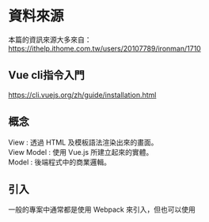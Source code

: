 # 資料來源
本篇的資訊來源大多來自：  
https://ithelp.ithome.com.tw/users/20107789/ironman/1710
## Vue cli指令入門
https://cli.vuejs.org/zh/guide/installation.html
## 概念
View : 透過 HTML 及模板語法渲染出來的畫面。  
View Model : 使用 Vue.js 所建立起來的實體。  
Model : 後端程式中的商業邏輯。  
## 引入
一般的專案中通常都是使用 Webpack 來引入，但也可以使用 <script> 元素來引入。

    <!DOCTYPE html>
    <html>
    <head>
        ...
        <script src="https://unpkg.com/vue"></script>
    </head>
    <body>
        ...
    </body>
    </html>
## 建立實體

    <script>
        var vm = new Vue({
            ...
        });
        ...
    </script>
## 第一個例子

    var vm = new Vue({
        el: '#app',
        data: {
            message: "This is local data.",
        },
        methods: {
            getRemoteMessage() {
                Promise.resolve("Get remote data.")
                    .then((res) => {
                        this.message = res;
                    });
            },
        },
    });
這樣可以將vue實例綁定在<code>id</code>為<code>app</code>的元素上。  
## 取得實例中的變數
    var vm = new Vue({
      ...
      data: {
        a: 1
      }
    });

    console.log(vm.$data.a); // 1
像是<code>$data</code>這種有前綴<code>$</code>的屬性是 Vue 實例所配置的，有前綴是為了跟使用者定義的屬性作區別，所有的<code>$</code>屬性可以在 API 文件中找到。  
直接對修改<code>$data</code>，Vue就會重新渲染畫面造成變化:

    vm.$data.a = 2; // equal to vm.a = 2
## 監聽資料變化
    var vm = new Vue({
      ...
      data: {
        a: 1,
        b: 1
      },
      ...
    });

    ...
    vm.$watch('a', function (newValue, oldValue) {
      this.b = oldValue;
    })
<code>$watch</code>: 在第一個參數中設定的資料變化時觸發第二個參數的函式，在這個例子中當<code>a</code>發生變化時，會將未修改時的<code>a</code>數值設給<code>b</code>。
## 生命週期鉤子
<img src="https://d1dwq032kyr03c.cloudfront.net/upload/images/20181019/20107789jljtZxzJPJ.png" width=300px>

## Mustache 標籤
其實就是雙層大括號<code>{{}}</code>。  
每次變數值有變動都會re-render。  
Instance:

    var vm = new Vue({
      el: "#app",
      data: {
        a: 1
      },
      created() {
        setInterval(() => {
          this.a++;
        }, 1000);
      }
    }); 
template:

    <div id="app">
      {{a}}
    </div>
這樣的話，讀值每秒都會更新一次。  
但若加上 v-once 這個 directive 可以讓 Mustache 標籤只渲染一次，使用的方式如下:

    <div id="app">
      <span>{{a}}</span>
      <span v-once>render once: {{a}}</span>
      ...
    </div>
也可以塞Javascript陳述式：  
    
    <div id="app">
      ...
      <div>plus one: {{a + 1}}</div>
      <div>ternary expressions: {{a % 2 === 0 ? 'even' : 'odd'}}</div>  
      <div>length: {{a.toString().length}}</div>
      <div>Math.pow2: {{Math.pow(a, 2)}}</div>
    </div>
## Directives
<code>v-html</code>會將資料當作 HTML 做渲染  
使用<code>v-if</code>來決定是否要渲染元素  
要綁定實例中變數的話，要用<code>v-bind</code>，例如：

    <div id="app">
      ...
      <div v-bind:id="id">Bind Directives</div>
    </div>
<code>v-bind</code>和<code>v-on</code>實在太常用了，所以都有縮寫！

    <!-- 一般寫法 -->
    <button v-bind:disabled='isDisabled'>I am disabled</button>
    <!-- 簡寫 -->
    <button :disabled='isDisabled'>I am disabled</button>
<code>v-bind</code>使用<code>:</code>當作簡寫。

    <!-- 一般寫法 -->
    <button v-on:click.once='click'>b--</button>
    <!-- 簡寫 -->
    <button @click.once='click'>b--</button>
<code>v-on</code>使用<code>@</code>當作簡寫。
## 改寫表達式的技巧：計算屬性
    var vm = new Vue({
      el: '#app',
      data: {
        number: 1
      },
      computed: {
        numberEvenOrOdd() {
          return this.number % 2 === 0 ? 'even' : 'odd';
        }
      }
    });

    <div id="app">
      <button @click="number++">+</button>
      <button @click="number--">-</button>
      <div>
        <span>Number {{number}} is {{numberEvenOrOdd}}</span>
      </div>
    </div>
要注意的是，<code>compute</code>和<code>method</code>不一樣哦！

    var vm = new Vue({
      ...
      computed: {
        ...
        datePlusNumberComputed() {
          return Date.now();
        }
      },
      methods: {
        ...
        datePlusNumberMethod() {
          return Date.now();
        }
      }
    });

    <div id="app">
      ...
      <div>
        <div>Computed: {{datePlusNumberComputed}}</div>
        <div>Method: {{datePlusNumberMethod()}}</div>
      </div>
    </div>
計算屬性算完之後就不會執行Function，因此值不會改變。  
方法就不同了，只要每次重新渲染畫面就會執行一次。  
如果這個回傳值跟資料來源的變化有關，那應該在來源有變化時在執行即可，否則會產生不必要的運算時間，降低效能，所以當要取得某個結果跟其他資料有關的值的話，用計算屬性才是上策。
## 計算屬性與監聽
兩者有相似的功能和使用情境，計算屬性會在有關的資料產生變化時觸發 callback 函數更新屬性值，而監聽器則是以監聽單個資料變化為主，當監聽的資料產生變化時會觸發 callback 函數，執行後續的處理。  
https://ithelp.ithome.com.tw/articles/10204091
## Class 的綁定
這樣就可以：

    <div id="app">
      <span>
        <span :class="[arrColor, 'bold']">Array Class</span>
      </div>
    </div>

    var vm = new Vue({
      el: '#app',
      data: {
        arrColor: 'red'
      }
    });
方便，不過只有 Class 及 Style 支援這個特殊的轉換。
可以把物件放進計算屬性或是陣列。  
https://ithelp.ithome.com.tw/articles/10204949
## 條件渲染
<code>v-if</code>, <code>v-else-if</code>, <code>v-else</code>, and <code>v-show</code>  
https://ithelp.ithome.com.tw/articles/10205764
## 列表渲染
<code>v-for</code>有個特殊屬性，叫做<code>:key</code>，主要的目的是為了避免迴圈物件被不正確的重用，所以，當你有一組清單需要使用迴圈顯示時，請務必確保指定了唯一的<code>:key</code>，以避免渲染出來的元件不正確的情況。  

    var vm = new Vue({
      data: {
        itemHeader: 'number',
        items: ['one', 'two', 'three']
      }
    });

    <div v-for="item in items">{{itemHeader}} is {{item}}</div>var vm = new Vue({
陣列裡也可以是複雜物件：
    
    data: {
        itemHeader: 'number',
        items: ['one', 'two', 'three'],
        objItems: [
          {name: 'one', number: 1},
          {name: 'two', number: 2},
          {name: 'three', number: 3}
        ]
      }
    });

    建立一個 objItems ，每個元素都是一個有 name 及 number 的物件。

    <div id="app">
      <div v-for="item in items">{{itemHeader}} is {{item}}</div>
      <div v-for="item in objItems">Eng: {{item.name}}, Number: {{item.number}}</div>
    </div>
## 響應系統
<img src="https://d1dwq032kyr03c.cloudfront.net/upload/images/20181029/201077897h3nQ3gUqy.png" width=300px>  
建立實體時會將選項物件中定義資料屬性都設上 getter 及 setter ，並將每個資料的初始值丟給渲染函數去建立Virtual DOM Tree。
建立實體後才加入的屬性因為沒有被給予 getter 及 setter ，所以不會被響應系統察覺。

## 事件處理 
使用 JavaScript 陳述式: 這樣的設定方式適合簡單的事件處理。  
使用方法名稱: 在選項物件中設定 methods 屬性，可以叫用對應的方法，而傳入的第一個參數為原生的 DOM 事件物件。  
使用 JavaScript 陳述式叫用方法: 可以傳入自定義參數，如果要使用原生 DOM 事件物件可以用 $event 傳入方法中。  
使用物件定義: 物件可以設定多個方法，但限制是只能使用方法名稱設置，並且不能使用修飾符。  
只使用事件修飾符: 只執行事件修飾符中設定的代碼。  
### 事件修飾符
<code>.stop</code> : 停止觸發上層 DOM 元素事件。  
<code>.prevent</code> : 避免瀏覽器預設行為。  
<code>.capture</code> : 不管觸發事件的目標是否是下層， 設定 capture 的事件一定會先觸發。  
<code>.self</code> : 只有觸發此 DOM 元素本身才會觸發 self 事件。  
<code>.once</code> : 此事件只觸發一次。  
<code>.passive</code> : 無視 prevent 功能。  
## 表單綁定
<code>v-bind</code>及 <code>{{}}</code>綁定資料至模板上都是從view model到view的單向綁定。
模板上如果有 input 或是 textarea 等的輸入欄位時，會需要將在 view 上更新的資料傳回至 view model 上，這時就需要使用<code>v-model</code>這個雙向綁定的屬性。
### 單行字串
    <button @click="msg=''">Clear</button>
    <input placeholder="Edit" v-model="msg"> {{msg}}
### 多行字串
    <textarea placeholder="Edit" v-model="msgarea"></textarea>
    <p style="white-space: pre-line">{{msgarea}}</p>/
### 下拉式選單
    <div>
      <div>What are you select? {{selected}}</div>
      <select v-model="selected">
        <option disabled value="">Please select one</option>
        <option value="A">A</option>
        <option value="B">B</option>
        <option value="C">C</option>
      </select>
      <br/>
    </div>
### 修飾符
<code>.lazy</code>: 更新的時間點會被延到<code>change</code>事件時。  
<code>.number</code>: 讓此輸入框的類型維持在數字。
<code>.trim</code>: 會trim使用者輸入的字串。
## 組件(Component)
根節點是生成<code>new Vue</code>的實體。  
底下組件的建立是使用<code>Vue.component</code>註冊。  
只有<code>new Vue</code>可以使用<code>el</code>屬性定義掛載目標(因為它是根節點)。  
所以組件需要使用<code>template</code>或是<code>render</code>函數設定目標模板，如下：  

    Vue.component('button-counter', {
      data: function() {
        return {
          count: 0
        }
      },
      template: '<button v-on:click="count++">You clicked me {{ count }} times.</button>'
    })
在模板則是這樣使用：

    <div id="app">
      <button-counter></button-counter>
    </div>
### <code>data</code>屬性
由於組件可能會有復用的情形，因此每個資料屬性必須要擁有獨立的實體，所以在組件中的<code>data</code>屬性需要使用函數來回傳一個全新的物件。
### <code>is</code>屬性
#### 動態載入組件
如果此組件會在程式執行時改變，那就不能直接設定在模板上，可以使用<code>is</code>取得組件，Vue.js會依照這個組件去渲染DOM元素，如下例所示:

    <div id="app3">
      <button @click="dynamicComponent='hello'">Hello</button>
      <button @click="dynamicComponent='bye'">Bye</button>
      <button @click="dynamicComponent={template: `<p style='color: purple'>Good</p>`}">Good</button>
      <component :is="dynamicComponent"></component>
    </div>
#### HTML 元素配置限制

在像是ul、ol、table及select標籤下會有限制使用的元素，例如table下層就一定要使用tr，可是當你使用組件設定這些下層元素時，會如下面這樣設定:

    <table id="app2">
      <my-row></my-row>
    </table>

這時會因為是錯誤的標籤而被抬升，<code>my-row</code>被抬到<code>table</code>外面了，  
為了防止這樣的問題，我們可以用<code>is</code>屬性在tr標籤上設定想要使用的組件，這樣就不會被判定為錯誤的標籤了:
    <table id="app2">
      <tr is="my-row"></tr>
    </table>

#### 組件內容
如果想要設定組件內容的話，可以使用slot標籤來決定組件內容的配置:
    
    Vue.component('button-counter', {
      data: function() {
        return {
          count: 0
        }
      },
      template: `
        <div>
          <p>{{count}}</p>
          <button v-on:click="count++">
            <slot>
              Click
            </slot>
          </button>
        </div>
      `
    });
我們將原本的按鈕內容中加上<code>slot</code>標籤，當我們要客製按鈕上的字串時，只要像下面這樣:

    <div id="app4">
      <button-counter>Hello Click Button</button-counter>
    </div>
## 組件間的資料傳輸 
子組件只要在<code>props</code>屬性加上需要由父組件傳入的參數定義，父組件就可以在配置子組件的時候給予子組件所需的參數屬性，而如果子組件因為變動需要通知父組件，就可以使用<code>$emit</code>通知父組件，而父組件只要設定相關事件的處理函數就可以接收到子組件的資料。
### 父組件使用屬性傳資料給子組件
在子組件使用<code>props</code>屬性註冊客製屬性，由父組件設定在子組件的屬性會變為實體中的屬性

    Vue.component('button-counter', {
      template: `
        <button @click="count+=1">
          {{buttonName}} {{count}} times
        </button>
      `,
      props: ['buttonName'],
      data: function() {
        return {
          count: 0,
        };
      },
    });
在<code>props</code>中設定<code>buttonName</code>，表示<code>buttonName</code>是一個客製屬性，會由父組件在設定模板時給予它的值。
接著設定父組件:  

    <div id="app">
      <button-counter button-name="Click me"></button-counter>
    </div>

    var vm = new Vue({
      el: '#app',
    });
超級好的懶人包！資料來源：  
https://jeremysu0131.github.io/Vue-js-%E7%88%B6%E5%AD%90%E7%B5%84%E4%BB%B6%E6%BA%9D%E9%80%9A-emit-on/
父組件：

    <template>
      <div id="app">
        <child v-on:childMethod="parentMethod"></child>
      </div>
    </template>

    <script>
    import Child from './components/Child';
    export default {
      name: 'App',
      components: {
        Child,
      },
      methods: {
        parentMethod() {
          console.log('Hello World');
        },
      },
    };
    </script>
子組件：

    <template>
      <button @click="handleClick">Emit</button>
    </template>

    <script>
    export default {
      methods: {
        handleClick() {
          this.$emit('childMethod');
        },
      },
    };
    </script>
### 使用<code>$emit</code>反應子組件中的變化
當事件或是監聽器觸發時，子組件可以用<code>$emit</code>方法將變化反應給父組件知道。

    Vue.component('button-counter', {
      template: `
        <button @click="clickPlus">
          {{buttonName}} {{count}} times
        </button>
      `,
      props: ['buttonName'],
      data: function() {
        return {
          count: 0,
        };
      },
    methods: {
      clickPlus: function() {
        this.count += 1;
        this.$emit('click-plus', this.count);
      }
    }
    });
接著只要在父組件中的<code>button-counter</code>中設定<code>click-plus</code>事件的綁定就可以監看此事件:
接著在父組件中使用<code>$event</code>當作傳回的資料做處理:

<button-counter button-name="Click me" @click-plus="count=$event"></button-counter>
## 組件註冊
### 全域註冊
在註冊全域組件時要給予兩個參數: 組件名稱及選項物件:

    Vue.component('component-a', {
      // options
      template: `
        <div>a</div>
      `
    });
這樣一來我們就可以之後的任何實體中使用這個組件，
不只是<code>new Vue</code>實體可以使用，連其他組件也可以使用:
### 區域註冊
全域註冊會將原本不需要的組件也載入進來，拖慢載入的時間。
所以針對某些特定實體設計的組件就可以用區域註冊的方式，註冊在需要它的組件中。
區域註冊會是一個選項物件:

    const componentC = {
      // options
      template: `
        <div>c</div>
      `
    };
這個物件可以由<code>components</code>這個選項物件屬性載入實體內:

var vm = new Vue({
  el: '#app',
  components: {
    'component-c': componentC
  }
});
除了 new Vue 實體外，也可以在其他組件中使用！

    Vue.component('component-d', {
      components: {
        'component-c': componentC
      },
      template: `
        <component-c></component-c>
      `
    });
## <code>prop</code>屬性
props 屬性的命名及各種不同類型的設定方式。  
https://ithelp.ithome.com.tw/articles/10208500
## 屬性驗證 
props 最簡單的宣告方式就是使用陣列宣告：  

    props: ['name', 'age', 'loveCoding', 'habits', 'education']
但其實也可以用物件定義：  

    props: {
      name: String,
      age: Number,
      loveCoding: Boolean,
      habits: Array,
      education: Object
    },
甚至可以用陣列定義複數種型別：

    ...
    props: {
      ...
      age: [Number, String],
      ...
    },
    ...
### 自訂型別
Vue.js 提供使用者可以用客製建構子檢查型別:

    function Education(university, highSchool) {
        this.university = university;
        this.highSchool = highSchool;
    }

在 props 上直接設定 Education 即可:

    props: {
      education: Education
    },
可以用<code>instanceof</code>來確認兩個型別是否相等。
### 以物件設定物件屬性
下面這個例子，<code>props</code>的值是物件，而各屬性的值也是物件：

    props: {
      age: {
        type: Number,
        required: true,
        default: 0,
        validator: function (value) {
          return value >= 0
        }
      }
    }
當 required 設為 true 的時候，父組件如果沒有傳入屬性值就會跳錯誤訊息。如下例的<code>age</code>:

    props: {
      age: {
        required: true,
      },
    },
如果父組件設定的屬性沒有<code>age</code>，就會報錯:

    <component-all :name="name"
                   :love-coding="loveCoding"
                   :habits="habits"
                   :education="education"></component-all>
                   props: {
這樣可以設定<code>age</code>屬性的預設值:

    age: {
        default: 18,
      },
    },
除了直接設值外，<code>default</code>還可以使用函數設置:

    props: {
      age: {
        default: function() {
            return 18;
        },
      },
    },
## 客製事件
### 事件命名
客製的事件不會轉換名字，他會直接用原本的字串對應，因此如下面的子組件模板:

    <button @click="$emit('plusCount', count++)">+</button>
子組件中觸發<code>plusCount</code>事件，並把 count 加一的結果往上拋，現在看父組件中的設定:

    <counter @plus-count="count=$event"></counter>

父組件在模板上設定的事件名稱是<code>plus-count</code>這樣的kabab-case字串，但因為事件的名稱對應不存在任何的轉換，因此<code>plusCount</code>不會對應到<code>plus-count</code>，所以子組件拋出的<code>plusCount</code>不會觸發<code>plus-count</code>事件。因此最好的方式就是都使用 kabab-case 名稱。如下例：

    <!-- 子組件模板 -->
    <button @click="$emit('plus-count', count++)">+</button>

    <!-- 父組件模板 -->
    <counter @plus-count="count=$event"></counter>
上例才是正確的，所以在事件命名時： 
<code>$emit</code>的事件名稱使用kabab-case。
父組件上綁定的事件名稱使用kabab-case。
### 綁定原生事件
要綁定原生事件可以用<code>native</code>修飾符，這樣Vue.js會知道這個事件是原生的事件而直接綁定到組件的根元素上，如下例的輸入組件:

    Vue.component('base-input', {
      template: `
        <input>
      `
    });
這個組件很簡單，只有一個 <input> 標籤，接著看一下父組件。
template:

    <base-input @focus.native="onFocus"></base-input>
script:

    var vm = new Vue({
      el: '#app',
      methods: {
        onFocus(){
          console.log('focus');
        }
      }
    });
如此一來<code>focus</code>在輸入框時，<code>Console</code>就會輸出<code>focus</code>
### <code>.sync</code> 修飾符
有時屬性也跟 model 一樣會需要做雙向綁定，這時可以用客製事件達成。
一般來說在 Vue.js 中官方建議使用 update:[屬性名] 的事件叫用父組件更新屬性，如下例所示:

    Vue.component('base-button', {
      props: ['title'],
      template: `
        <button @click="click">{{title}}</button>
      `,
      methods: {
        click() {
          const newTitle = this.title.split("").reverse().join("");
          this.$emit('update:title', newTitle);
        }
      }
    });
父組件如下:

    <base-button :title="title" @update:title="title=$event"></base-button>

    var vm = new Vue({
      el: '#app',
      data: {
        title: 'I Love Vue.js'
      },
    });

這樣我們就可在子組件中更新 title 的字串，點擊按鈕會將名稱反序。  
Vue.js 為了讓開發者撰寫的代碼較為單純而提供了<code>.sync</code>修飾符，它是一個屬性雙向綁定的語法糖，因此如下的屬性設定:

    <base-button :title.sync="title"></base-button>
其實就是剛剛的代碼:

    <base-button :title="title" @update:title="title=$event"></base-button>
<code>.sync</code>修飾符不能使用表達式設定，你只能像是<code>v-model</code>那樣使用屬性名稱做設置。
## 插槽
<code>slot</code>的用法。  
https://ithelp.ithome.com.tw/articles/10209348
## 動態元件
和<code>is</code>的用法有關。<code>keep-alive</code>可以解決元件反覆切換卻要被頻繁銷毀的窘境。  
https://ithelp.ithome.com.tw/articles/10209464
## 引入本地static的JSON
https://medium.com/@negarjf/how-to-access-a-static-json-file-in-vue-cli-3-8943dc343f95  
後來是用它示範的解決了（雖然他好像log出錯誤訊息）  
https://segmentfault.com/q/1010000014220437/a-1020000015768253
